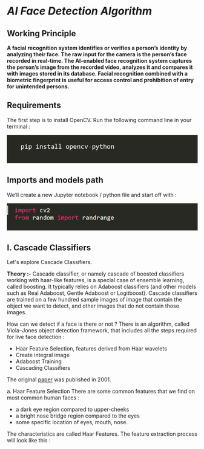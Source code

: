 # <em> AI Face Detection Algorithm </em>
## Working Principle
<b> A facial recognition system identifies or verifies a person’s identity by analyzing their face. The raw input for the camera is the person’s face recorded in real-time. The AI-enabled face recognition system captures the person’s image from the recorded video, analyzes it and compares it with images stored in its database.
Facial recognition combined with a biometric fingerprint is useful for access control and prohibition of entry for unintended persons.</b>
## Requirements
The first step is to install OpenCV. Run the following command line in your terminal :

<img src="https://github.com/Nimish1224/Ai_Face_Detector/blob/master/readme-src/cv.PNG">

## Imports and models path

We’ll create a new Jupyter notebook / python file and start off with :

<img src="https://github.com/Nimish1224/Ai_Face_Detector/blob/master/readme-src/import.PNG">

## I. Cascade Classifiers
   Let's explore Cascade Classifiers.
   
   <b>Theory :-</b>
     Cascade classifier, or namely cascade of boosted classifiers working with haar-like features, is a special case of ensemble learning, called boosting. It typically              relies on   Adaboost classifiers (and other models such as Real Adaboost, Gentle Adaboost or Logitboost).
     Cascade classifiers are trained on a few hundred sample images of image that contain the object we want to detect, and other images that do not contain those images.

   How can we detect if a face is there or not ? There is an algorithm, called Viola–Jones object detection framework, that includes all the steps required for live face          detection :

  <ul><li>Haar Feature Selection, features derived from Haar wavelets</li>
  <li>Create integral image</li>
  <li>Adaboost Training</li>
  <li>Cascading Classifiers</li></ul>
  
The original [paper](https://www.cs.cmu.edu/~efros/courses/LBMV07/Papers/viola-cvpr-01.pdf) was published in 2001.

a. Haar Feature Selection
There are some common features that we find on most common human faces :

<ul><li>a dark eye region compared to upper-cheeks</li>
<li>a bright nose bridge region compared to the eyes</li>
<li>some specific location of eyes, mouth, nose.</li></ul>
The characteristics are called Haar Features. The feature extraction process will look like this :

